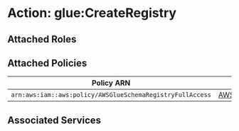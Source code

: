 # Action: glue:CreateRegistry

## Attached Roles

## Attached Policies

| Policy ARN | Policy Name |
|------------|-------------|
| `arn:aws:iam::aws:policy/AWSGlueSchemaRegistryFullAccess` | [AWSGlueSchemaRegistryFullAccess](../policies.md#awsglueschemaregistryfullaccess) |

## Associated Services

